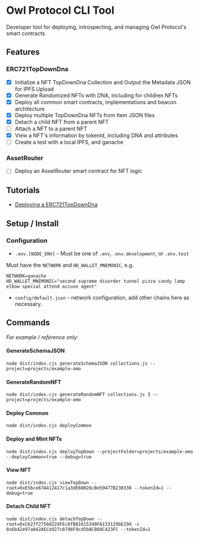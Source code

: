 # Owl Protocol CLI Tool

Developer tool for deploying, introspecting, and managing Owl Protocol's smart contracts

## Features

### ERC721TopDownDna
- [x] Initialize a NFT TopDownDna Collection and Output the Metadata JSON for IPFS Upload
- [x] Generate Randomized NFTs with DNA, including for children NFTs
- [x] Deploy all common smart contracts, implementations and beacon architecture
- [x] Deploy multiple TopDownDna NFTs from Item JSON files
- [x] Detach a child NFT from a parent NFT
- [ ] Attach a NFT to a parent NFT
- [x] View a NFT's information by tokenId, including DNA and attributes
- [ ] Create a test with a local IPFS, and ganache

### AssetRouter
- [ ] Deploy an AssetRouter smart contract for NFT logic


## Tutorials
- [Deploying a ERC721TopDownDna](https://docs.owlprotocol.xyz/contracts/tutorial-topdowndna)

## Setup / Install

### Configuration

- `.env.[NODE_ENV]` - Must be one of `.env`, `.env.development`, or `.env.test`

Must have the `NETWORK` and `HD_WALLET_MNEMONIC`, e.g.
```
NETWORK=ganache
HD_WALLET_MNEMONIC="second supreme disorder tunnel pizza candy lamp elbow special attend accuse agent"
```

- `config/default.json` - network configuration, add other chains here as necessary.

## Commands

*For example / reference only:*

#### GenerateSchemaJSON

`node dist/index.cjs generateSchemaJSON collections.js --project=projects/example-omo`

#### GenerateRandomNFT

`node dist/index.cjs generateRandomNFT collections.js 3 --project=projects/example-omo`

#### Deploy Common

`node dist/index.cjs deployCommon`

#### Deploy and Mint NFTs

`node dist/index.cjs deployTopDown --projectFolder=projects/example-omo --deployCommon=true --debug=true`

#### View NFT

`node dist/index.cjs viewTopDown --root=0xE56ce67A412417c1a3dE60026cBe59477B230338 --tokenId=1 --debug=true`

#### Detach Child NFT

`node dist/index.cjs detachTopDown --root=0xC627f2756822dFEc6fB81615340FA133129bE19d -c 0x6b42e97a042AECdd27c8798F9cd5b8C860C423FC --tokenId=1`

